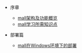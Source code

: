 * 序章
  * [mall架构及功能概览](foreword/mall_foreword_01.md)
  * [mall学习所需知识点](foreword/mall_foreword_02.md)

* 部署篇
  * [mall在Windows环境下的部署](deploy/mall_deploy_windows.md)